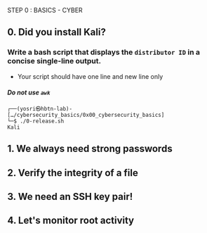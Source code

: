 STEP 0 : BASICS - CYBER

## 0. Did you install Kali?
### Write a bash script that displays the `distributor ID` in a concise single-line output.
* Your script should have one line and new line only
#### ***Do not use `awk`***
```
┌──(yosri㉿hbtn-lab)-[…/cybersecurity_basics/0x00_cybersecurity_basics]
└─$ ./0-release.sh
Kali
```

## 1. We always need strong passwords

## 2. Verify the integrity of a file

## 3. We need an SSH key pair!

## 4. Let's monitor root activity
